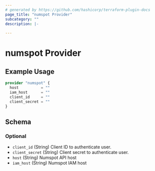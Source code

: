 ```yaml
---
# generated by https://github.com/hashicorp/terraform-plugin-docs
page_title: "numspot Provider"
subcategory: ""
description: |-
  
---
```


# numspot Provider



## Example Usage

```terraform
provider "numspot" {
  host          = ""
  iam_host      = ""
  client_id     = ""
  client_secret = ""
}
```

<!-- schema generated by tfplugindocs -->
## Schema

### Optional

- `client_id` (String) Client ID to authenticate user.
- `client_secret` (String) Client secret to authenticate user.
- `host` (String) Numspot API host
- `iam_host` (String) Numspot IAM host

